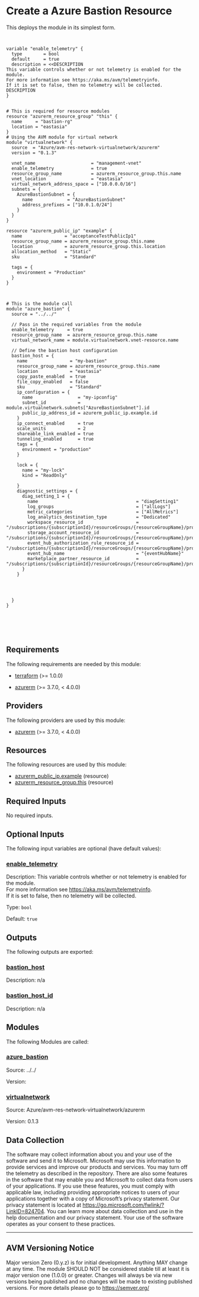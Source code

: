 <!-- BEGIN_TF_DOCS -->

# Create a Azure Bastion Resource

This deploys the module in its simplest form.

```hcl


variable "enable_telemetry" {
  type        = bool
  default     = true
  description = <<DESCRIPTION
This variable controls whether or not telemetry is enabled for the module.
For more information see https://aka.ms/avm/telemetryinfo.
If it is set to false, then no telemetry will be collected.
DESCRIPTION
}


# This is required for resource modules
resource "azurerm_resource_group" "this" {
  name     = "bastion-rg"
  location = "eastasia"
}
# Using the AVM module for virtual network
module "virtualnetwork" {
  source  = "Azure/avm-res-network-virtualnetwork/azurerm"
  version = "0.1.3"

  vnet_name                     = "management-vnet"
  enable_telemetry              = true
  resource_group_name           = azurerm_resource_group.this.name
  vnet_location                 = "eastasia"
  virtual_network_address_space = ["10.0.0.0/16"]
  subnets = {
    AzureBastionSubnet = {
      name             = "AzureBastionSubnet"
      address_prefixes = ["10.0.1.0/24"]
    }
  }
}

resource "azurerm_public_ip" "example" {
  name                = "acceptanceTestPublicIp1"
  resource_group_name = azurerm_resource_group.this.name
  location            = azurerm_resource_group.this.location
  allocation_method   = "Static"
  sku                 = "Standard"

  tags = {
    environment = "Production"
  }
}



# This is the module call
module "azure_bastion" {
  source = "../../"

  // Pass in the required variables from the module
  enable_telemetry     = true
  resource_group_name  = azurerm_resource_group.this.name
  virtual_network_name = module.virtualnetwork.vnet-resource.name

  // Define the bastion host configuration
  bastion_host = {
    name                = "my-bastion"
    resource_group_name = azurerm_resource_group.this.name
    location            = "eastasia"
    copy_paste_enabled  = true
    file_copy_enabled   = false
    sku                 = "Standard"
    ip_configuration = {
      name                 = "my-ipconfig"
      subnet_id            = module.virtualnetwork.subnets["AzureBastionSubnet"].id
      public_ip_address_id = azurerm_public_ip.example.id
    }
    ip_connect_enabled     = true
    scale_units            = 2
    shareable_link_enabled = true
    tunneling_enabled      = true
    tags = {
      environment = "production"
    }

    lock = {
      name = "my-lock"
      kind = "ReadOnly"

    }
    diagnostic_settings = {
      diag_setting_1 = {
        name                                     = "diagSetting1"
        log_groups                               = ["allLogs"]
        metric_categories                        = ["AllMetrics"]
        log_analytics_destination_type           = "Dedicated"
        workspace_resource_id                    = "/subscriptions/{subscriptionId}/resourceGroups/{resourceGroupName}/providers/Microsoft.OperationalInsights/workspaces/{workspaceName}"
        storage_account_resource_id              = "/subscriptions/{subscriptionId}/resourceGroups/{resourceGroupName}/providers/Microsoft.Storage/storageAccounts/{storageAccountName}"
        event_hub_authorization_rule_resource_id = "/subscriptions/{subscriptionId}/resourceGroups/{resourceGroupName}/providers/Microsoft.EventHub/namespaces/{namespaceName}/eventhubs/{eventHubName}/authorizationrules/{authorizationRuleName}"
        event_hub_name                           = "{eventHubName}"
        marketplace_partner_resource_id          = "/subscriptions/{subscriptionId}/resourceGroups/{resourceGroupName}/providers/{partnerResourceProvider}/{partnerResourceType}/{partnerResourceName}"
      }
    }




  }
}






```

<!-- markdownlint-disable MD033 -->
## Requirements

The following requirements are needed by this module:

- <a name="requirement_terraform"></a> [terraform](#requirement\_terraform) (>= 1.0.0)

- <a name="requirement_azurerm"></a> [azurerm](#requirement\_azurerm) (>= 3.7.0, < 4.0.0)

## Providers

The following providers are used by this module:

- <a name="provider_azurerm"></a> [azurerm](#provider\_azurerm) (>= 3.7.0, < 4.0.0)

## Resources

The following resources are used by this module:

- [azurerm_public_ip.example](https://registry.terraform.io/providers/hashicorp/azurerm/latest/docs/resources/public_ip) (resource)
- [azurerm_resource_group.this](https://registry.terraform.io/providers/hashicorp/azurerm/latest/docs/resources/resource_group) (resource)

<!-- markdownlint-disable MD013 -->
## Required Inputs

No required inputs.

## Optional Inputs

The following input variables are optional (have default values):

### <a name="input_enable_telemetry"></a> [enable\_telemetry](#input\_enable\_telemetry)

Description: This variable controls whether or not telemetry is enabled for the module.  
For more information see https://aka.ms/avm/telemetryinfo.  
If it is set to false, then no telemetry will be collected.

Type: `bool`

Default: `true`

## Outputs

The following outputs are exported:

### <a name="output_bastion_host"></a> [bastion\_host](#output\_bastion\_host)

Description: n/a

### <a name="output_bastion_host_id"></a> [bastion\_host\_id](#output\_bastion\_host\_id)

Description: n/a

## Modules

The following Modules are called:

### <a name="module_azure_bastion"></a> [azure\_bastion](#module\_azure\_bastion)

Source: ../../

Version:

### <a name="module_virtualnetwork"></a> [virtualnetwork](#module\_virtualnetwork)

Source: Azure/avm-res-network-virtualnetwork/azurerm

Version: 0.1.3

<!-- markdownlint-disable-next-line MD041 -->
## Data Collection

The software may collect information about you and your use of the software and send it to Microsoft. Microsoft may use this information to provide services and improve our products and services. You may turn off the telemetry as described in the repository. There are also some features in the software that may enable you and Microsoft to collect data from users of your applications. If you use these features, you must comply with applicable law, including providing appropriate notices to users of your applications together with a copy of Microsoft’s privacy statement. Our privacy statement is located at <https://go.microsoft.com/fwlink/?LinkID=824704>. You can learn more about data collection and use in the help documentation and our privacy statement. Your use of the software operates as your consent to these practices.

---

## AVM Versioning Notice
Major version Zero (0.y.z) is for initial development. Anything MAY change at any time. The module SHOULD NOT be considered stable till at least it is major version one (1.0.0) or greater. Changes will always be via new versions being published and no changes will be made to existing published versions. For more details please go to https://semver.org/
<!-- END_TF_DOCS -->